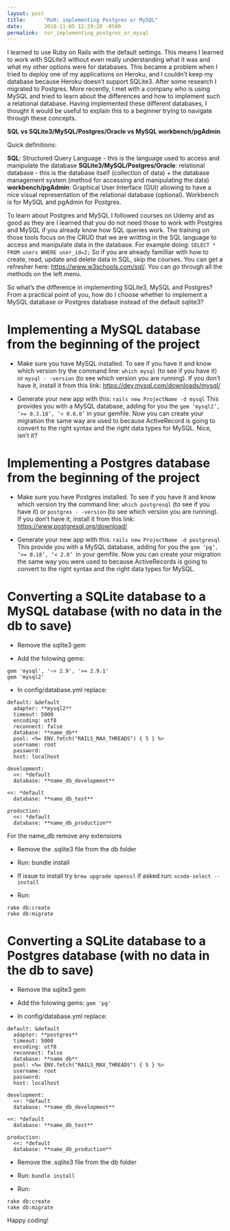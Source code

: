 ```yaml
---
layout: post
title:      "RoR: implementing Postgres or MySQL"
date:       2018-11-05 12:29:20 -0500
permalink:  ror_implementing_postgres_or_mysql
---
```



I learned to use Ruby on Rails with the default settings. This means I learned to work with SQLite3 without even really understanding what it was and what my other options were for databases. This became a problem when I tried to deploy one of my applications on Heroku, and I couldn’t keep my database because Heroku doesn’t support SQLite3. After some research I migrated to Postgres. More recently, I met with a company who is using MySQL and tried to learn about the differences and how to implement such a relational database. Having implemented these different databases, I thought it would be useful to explain this to a beginner trying to navigate through these concepts.

**SQL vs SQLite3/MySQL/Postgres/Oracle vs MySQL workbench/pgAdmin**

Quick definitions:

**SQL**: Structured Query Language - this is the language used to access and manipulate the database 
**SQLite3/MySQL/Postgres/Oracle**: relational database - this is the database itself (collection of data) + the database management system (method for accessing and manipulating the data) 
**workbench/pgAdmin**:  Graphical User Interface (GUI) allowing to have a nice visual representation of the relational database (optional). Workbench is for MySQL and pgAdmin for Postgres.

To learn about Postgres and MySQL I followed courses on Udemy and as good as they are I learned that you do not need those to work with Postgres and MySQL if you already know how SQL queries work. The training on those tools focus on the CRUD that we are writting in the SQL language to access and manipulate data in the database. For example doing: `SELECT * FROM users WHERE user_id=2;` So if you are already familliar with how to create, read, update and delete data in SQL, skip the courses. You can get a refresher here: https://www.w3schools.com/sql/. You can go through all the methods on the left menu.

So what’s the difference in implementing SQLite3, MySQL and Postgres? From a practical point of you, how do I choose whether to implement a MySQL database or Postgres database instead of the default sqlite3?
# Implementing a MySQL database from the beginning of the project
- Make sure you have MySQL installed. 
To see if you have it and know which version try the command line: 
`which mysql` (to see if you have it) 
or `mysql - -version` (to see which version you are running). If you don’t have it, install it from this link: https://dev.mysql.com/downloads/mysql/

- Generate your new app with this: 
`rails new ProjectName -d mysql` 
This provides you with a MySQL database, adding for you the `gem ‘mysql2’, ‘>= 0.3.18’, ‘< 0.6.0’` in your gemfile. Now you can create your migration the same way are used to because ActiveRecord is going to convert to the right syntax and the right data types for MySQL. Nice, isn’t it?
# Implementing a Postgres database from the beginning of the project
- Make sure you have Postgres installed. 
To see if you have it and know which version try the command line: 
`which postgresql` (to see if you have it) 
or `postgres - -version` (to see which version you are running). If you don’t have it, install it from this link: https://www.postgresql.org/download/

- Generate your new app with this: 
`rails new ProjectName -d postgresql `
This provide you with a MySQL database, adding for you the `gem ‘pg’, ‘>= 0.18’, ‘< 2.0’ `in your gemfile.
Now you can create your migration the same way you were used to because ActiveRecords is going to convert to the right syntax and the right data types for MySQL.
# Converting a SQLite database to a MySQL database (with no data in the db to save)
- Remove the sqlite3 gem

- Add the folowing gems:
```
gem 'mysql', '~> 2.9', '>= 2.9.1'
gem 'mysql2'
```

- In config/database.yml replace:

```
default: &default
  adapter: **mysql2**
  timeout: 5000
  encoding: utf8
  reconnect: false
  database: **name_db**
  pool: <%= ENV.fetch("RAILS_MAX_THREADS") { 5 } %>
  username: root
  password:
  host: localhost

development:
  <<: *default
  database: **name_db_development**

<<: *default
  database: **name_db_test**

production:
  <<: *default
  database: **name_db_production**
```
	
For the name_db remove any extensions

- Remove the .sqlite3 file from the db folder 

- Run: bundle install

- If issue to install try
`brew upgrade openssl`
if asked run:
`xcode-select --install`

- Run: 
```
rake db:create
rake db:migrate
```

# Converting a SQLite database to a Postgres database (with no data in the db to save)

- Remove the sqlite3 gem

- Add the folowing gems:
`gem 'pg'`

- In config/database.yml replace:

```
default: &default
  adapter: **postgres**
  timeout: 5000
  encoding: utf8
  reconnect: false
  database: **name_db**
  pool: <%= ENV.fetch("RAILS_MAX_THREADS") { 5 } %>
  username: root
  password:
  host: localhost

development:
  <<: *default
  database: **name_db_development**

<<: *default
  database: **name_db_test**

production:
  <<: *default
  database: **name_db_production**
```
	
	
- Remove the .sqlite3 file from the db folder 

- Run: `bundle install`

- Run: 
```
rake db:create
rake db:migrate
```

Happy coding!


